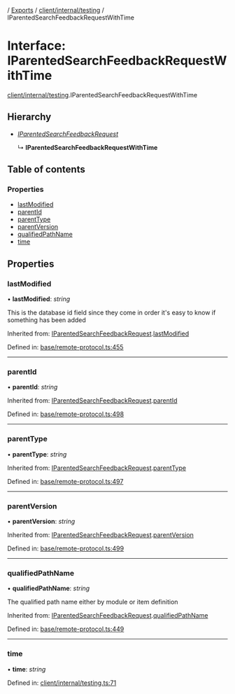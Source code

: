 [](../README.md) / [Exports](../modules.md) / [client/internal/testing](../modules/client_internal_testing.md) / IParentedSearchFeedbackRequestWithTime

# Interface: IParentedSearchFeedbackRequestWithTime

[client/internal/testing](../modules/client_internal_testing.md).IParentedSearchFeedbackRequestWithTime

## Hierarchy

* [*IParentedSearchFeedbackRequest*](base_remote_protocol.iparentedsearchfeedbackrequest.md)

  ↳ **IParentedSearchFeedbackRequestWithTime**

## Table of contents

### Properties

- [lastModified](client_internal_testing.iparentedsearchfeedbackrequestwithtime.md#lastmodified)
- [parentId](client_internal_testing.iparentedsearchfeedbackrequestwithtime.md#parentid)
- [parentType](client_internal_testing.iparentedsearchfeedbackrequestwithtime.md#parenttype)
- [parentVersion](client_internal_testing.iparentedsearchfeedbackrequestwithtime.md#parentversion)
- [qualifiedPathName](client_internal_testing.iparentedsearchfeedbackrequestwithtime.md#qualifiedpathname)
- [time](client_internal_testing.iparentedsearchfeedbackrequestwithtime.md#time)

## Properties

### lastModified

• **lastModified**: *string*

This is the database id field
since they come in order it's easy to know if
something has been added

Inherited from: [IParentedSearchFeedbackRequest](base_remote_protocol.iparentedsearchfeedbackrequest.md).[lastModified](base_remote_protocol.iparentedsearchfeedbackrequest.md#lastmodified)

Defined in: [base/remote-protocol.ts:455](https://github.com/onzag/itemize/blob/11a98dec/base/remote-protocol.ts#L455)

___

### parentId

• **parentId**: *string*

Inherited from: [IParentedSearchFeedbackRequest](base_remote_protocol.iparentedsearchfeedbackrequest.md).[parentId](base_remote_protocol.iparentedsearchfeedbackrequest.md#parentid)

Defined in: [base/remote-protocol.ts:498](https://github.com/onzag/itemize/blob/11a98dec/base/remote-protocol.ts#L498)

___

### parentType

• **parentType**: *string*

Inherited from: [IParentedSearchFeedbackRequest](base_remote_protocol.iparentedsearchfeedbackrequest.md).[parentType](base_remote_protocol.iparentedsearchfeedbackrequest.md#parenttype)

Defined in: [base/remote-protocol.ts:497](https://github.com/onzag/itemize/blob/11a98dec/base/remote-protocol.ts#L497)

___

### parentVersion

• **parentVersion**: *string*

Inherited from: [IParentedSearchFeedbackRequest](base_remote_protocol.iparentedsearchfeedbackrequest.md).[parentVersion](base_remote_protocol.iparentedsearchfeedbackrequest.md#parentversion)

Defined in: [base/remote-protocol.ts:499](https://github.com/onzag/itemize/blob/11a98dec/base/remote-protocol.ts#L499)

___

### qualifiedPathName

• **qualifiedPathName**: *string*

The qualified path name either by module
or item definition

Inherited from: [IParentedSearchFeedbackRequest](base_remote_protocol.iparentedsearchfeedbackrequest.md).[qualifiedPathName](base_remote_protocol.iparentedsearchfeedbackrequest.md#qualifiedpathname)

Defined in: [base/remote-protocol.ts:449](https://github.com/onzag/itemize/blob/11a98dec/base/remote-protocol.ts#L449)

___

### time

• **time**: *string*

Defined in: [client/internal/testing.ts:71](https://github.com/onzag/itemize/blob/11a98dec/client/internal/testing.ts#L71)

